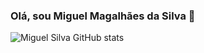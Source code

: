 ### Olá, sou Miguel Magalhães da Silva 👋
![Miguel Silva GitHub stats](https://github-readme-stats.vercel.app/api?username=MiguelSilva25&show_icons=true&theme=tokyonight)
